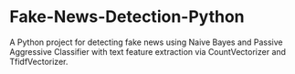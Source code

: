 # Fake-News-Detection-Python
A Python project for detecting fake news using Naive Bayes and Passive Aggressive Classifier with text feature extraction via CountVectorizer and TfidfVectorizer.
